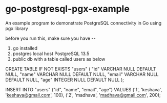 # go-postgresql-pgx-example
An example program to demonstrate PostgreSQL connectivity in Go using pgx library


before you run this, make sure you have -- 

1. go installed
2. postgres local host PostgreSQL 13.5
3. public db with a table called users as below

CREATE TABLE IF NOT EXISTS "users" (
	"id" VARCHAR NULL DEFAULT NULL,
	"name" VARCHAR NULL DEFAULT NULL,
	"email" VARCHAR NULL DEFAULT NULL,
	"age" INTEGER NULL DEFAULT NULL
);

INSERT INTO "users" ("id", "name", "email", "age") VALUES
	('1', 'keshava', 'keshava@gmail.com', 100),
	('2', 'madhava', 'madhava@gmail.com', 200);
